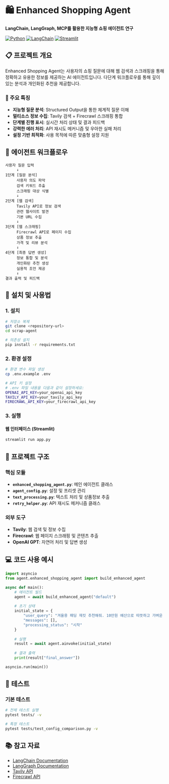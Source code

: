# 🛍️ Enhanced Shopping Agent

**LangChain, LangGraph, MCP를 활용한 지능형 쇼핑 에이전트 연구**

[![Python](https://img.shields.io/badge/Python-3.11+-blue.svg)](https://www.python.org/)
[![LangChain](https://img.shields.io/badge/LangChain-최신-green.svg)](https://python.langchain.com/)
[![Streamlit](https://img.shields.io/badge/Streamlit-웹앱-red.svg)](https://streamlit.io/)

## 📋 프로젝트 개요

Enhanced Shopping Agent는 사용자의 쇼핑 질문에 대해 웹 검색과 스크래핑을 통해 정확하고 유용한 정보를 제공하는 AI 에이전트입니다. 다단계 워크플로우를 통해 깊이 있는 분석과 개인화된 추천을 제공합니다.

### 🎯 주요 특징

- **지능형 질문 분석**: Structured Output을 통한 체계적 질문 이해
- **멀티소스 정보 수집**: Tavily 검색 + Firecrawl 스크래핑 통합
- **단계별 진행 표시**: 실시간 처리 상태 및 결과 피드백
- **강력한 에러 처리**: API 재시도 메커니즘 및 우아한 실패 처리
- **설정 기반 최적화**: 사용 목적에 따른 맞춤형 설정 지원

## 🔄 에이전트 워크플로우

```
사용자 질문 입력
     ↓
1단계 [질문 분석]
     사용자 의도 파악
     검색 키워드 추출
     스크래핑 대상 식별
     ↓
2단계 [웹 검색]
     Tavily API로 정보 검색
     관련 웹사이트 발견
     기본 URL 수집
     ↓
3단계 [웹 스크래핑]
     Firecrawl API로 페이지 수집
     상품 정보 추출
     가격 및 리뷰 분석
     ↓
4단계 [최종 답변 생성]
     정보 통합 및 분석
     개인화된 추천 생성
     실용적 조언 제공
     ↓
결과 출력 및 피드백
```

## 🚀 설치 및 사용법

### 1. 설치

```bash
# 저장소 복제
git clone <repository-url>
cd scrap-agent

# 의존성 설치
pip install -r requirements.txt
```

### 2. 환경 설정

```bash
# 환경 변수 파일 생성
cp .env.example .env

# API 키 설정
# .env 파일 내용을 다음과 같이 설정하세요:
OPENAI_API_KEY=your_openai_api_key
TAVILY_API_KEY=your_tavily_api_key
FIRECRAWL_API_KEY=your_firecrawl_api_key
```

### 3. 실행

#### 웹 인터페이스 (Streamlit)
```bash
streamlit run app.py
```

## 📁 프로젝트 구조

### 핵심 모듈

- **`enhanced_shopping_agent.py`**: 메인 에이전트 클래스
- **`agent_config.py`**: 설정 및 프리셋 관리
- **`text_processing.py`**: 텍스트 처리 및 상품정보 추출
- **`retry_helper.py`**: API 재시도 메커니즘 클래스

### 외부 도구

- **Tavily**: 웹 검색 및 정보 수집
- **Firecrawl**: 웹 페이지 스크래핑 및 콘텐츠 추출
- **OpenAI GPT**: 자연어 처리 및 답변 생성

## 💻 코드 사용 예시

```python
import asyncio
from agent.enhanced_shopping_agent import build_enhanced_agent

async def main():
    # 에이전트 빌드
    agent = await build_enhanced_agent("default")
    
    # 초기 상태
    initial_state = {
        "user_query": "겨울용 패딩 재킷 추천해줘. 10만원 예산으로 따뜻하고 가벼운 제품.",
        "messages": [],
        "processing_status": "시작"
    }
    
    # 실행
    result = await agent.ainvoke(initial_state)
    
    # 결과 출력
    print(result["final_answer"])

asyncio.run(main())
```

## 🧪 테스트

### 기본 테스트
```bash
# 전체 테스트 실행
pytest tests/ -v

# 특정 테스트
pytest tests/test_config_comparison.py -v
```

## 📚 참고 자료

- [LangChain Documentation](https://python.langchain.com/)
- [LangGraph Documentation](https://langchain-ai.github.io/langgraph/)
- [Tavily API](https://tavily.com/)
- [Firecrawl API](https://firecrawl.dev/)
